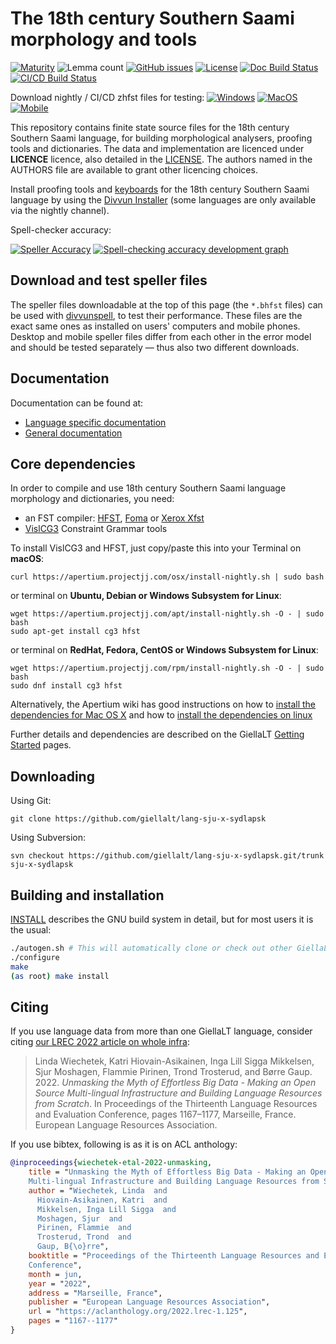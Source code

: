 The 18th century Southern Saami morphology and tools
====================================================

[![Maturity](https://img.shields.io/endpoint?url=https%3A%2F%2Fraw.githubusercontent.com%2Fgiellalt%2Flang-sju-x-sydlapsk%2Fgh-pages%2Fmaturity.json)](https://giellalt.github.io/MaturityClassification.html)
![Lemma count](https://img.shields.io/endpoint?url=https%3A%2F%2Fraw.githubusercontent.com%2Fgiellalt%2Flang-sju-x-sydlapsk%2Fgh-pages%2Flemmacount.json)
[![GitHub issues](https://img.shields.io/github/issues-raw/giellalt/lang-sju-x-sydlapsk)](https://github.com/giellalt/lang-sju-x-sydlapsk/issues)
[![License](https://img.shields.io/github/license/giellalt/lang-sju-x-sydlapsk)](https://github.com/giellalt/lang-sju-x-sydlapsk/blob/main/LICENSE)
[![Doc Build Status](https://github.com/giellalt/lang-sju-x-sydlapsk/workflows/Docs/badge.svg)](https://github.com/giellalt/lang-sju-x-sydlapsk/actions)
[![CI/CD Build Status](https://divvun-tc.giellalt.org/api/github/v1/repository/giellalt/lang-sju-x-sydlapsk/main/badge.svg)](https://divvun-tc.giellalt.org/api/github/v1/repository/giellalt/lang-sju-x-sydlapsk/main/latest)

Download nightly / CI/CD zhfst files for testing:
[![Windows](https://img.shields.io/badge/download%40latest-Windows--bhfst-brightgreen)](https://pahkat.uit.no/main/download/speller-sju-x-sydlapsk?platform=windows&channel=nightly)
[![MacOS](https://img.shields.io/badge/download%40latest-macOS--bhfst-brightgreen)](https://pahkat.uit.no/main/download/speller-sju-x-sydlapsk?platform=macos&channel=nightly)
[![Mobile](https://img.shields.io/badge/download%40latest-mobile--bhfst-brightgreen)](https://pahkat.uit.no/main/download/speller-sju-x-sydlapsk?platform=mobile&channel=nightly)

This repository contains finite state source files for the 18th century Southern Saami language,
for building morphological analysers, proofing tools
and dictionaries. The data and implementation are licenced under __LICENCE__
licence, also detailed in the
[LICENSE](https://github.com/giellalt/lang-sju-x-sydlapsk/blob/main/LICENSE). The
authors named in the AUTHORS file are available to grant other licencing
choices.

Install proofing tools and [keyboards](https://github.com/giellalt/keyboard-sju-x-sydlapsk)
for the 18th century Southern Saami language by using the [Divvun Installer](http://divvun.no)
(some languages are only available via the nightly channel).

Spell-checker accuracy:

[![Speller
Accuracy](https://img.shields.io/badge/Speller_Accuracy-XX_%25-green.svg)](https://giellalt.github.io/lang-sju-x-sydlapsk/speller-report.html)
[![Spell-checking accuracy development
graph](https://giellalt.github.io/lang-sju-x-sydlapsk/speller-report.svg)](https://giellalt.github.io/lang-sju-x-sydlapsk/speller-report.svg)

Download and test speller files
-------------------------------

The speller files downloadable at the top of this page (the `*.bhfst` files) can
be used with [divvunspell](https://github.com/divvun/divvunspell), to test their
performance. These files are the exact same ones as installed on users' computers
and mobile phones. Desktop and mobile speller files differ from each other in the
error model and should be tested separately — thus also two different downloads.


Documentation
-------------

Documentation can be found at:

- [Language specific documentation](https://giellalt.github.io/lang-sju-x-sydlapsk/)
- [General documentation](https://giellalt.github.io/)

Core dependencies
-----------------

In order to compile and use 18th century Southern Saami language morphology and
dictionaries, you need:

- an FST compiler: [HFST](https://github.com/hfst/hfst), [Foma](https://github.com/mhulden/foma) or [Xerox Xfst](https://web.stanford.edu/~laurik/fsmbook/home.html)
- [VislCG3](https://visl.sdu.dk/svn/visl/tools/vislcg3/trunk) Constraint Grammar tools

To install VislCG3 and HFST, just copy/paste this into your Terminal on **macOS**:

```
curl https://apertium.projectjj.com/osx/install-nightly.sh | sudo bash
```

or terminal on **Ubuntu, Debian or Windows Subsystem for Linux**:

```
wget https://apertium.projectjj.com/apt/install-nightly.sh -O - | sudo bash
sudo apt-get install cg3 hfst
```

or terminal on **RedHat, Fedora, CentOS or Windows Subsystem for Linux**:

```
wget https://apertium.projectjj.com/rpm/install-nightly.sh -O - | sudo bash
sudo dnf install cg3 hfst
```

Alternatively, the Apertium wiki has good instructions on how to [install the dependencies for Mac
OS X](https://wiki.apertium.org/wiki/Apertium_on_Mac_OS_X) and how to [install
the dependencies on
linux](https://wiki.apertium.org/wiki/Installation_of_grammar_libraries)

Further details and dependencies are described on the GiellaLT [Getting Started](https://giellalt.uit.no/infra/GettingStarted.html) pages.

Downloading
-----------

Using Git:
```
git clone https://github.com/giellalt/lang-sju-x-sydlapsk
```

Using Subversion:
```
svn checkout https://github.com/giellalt/lang-sju-x-sydlapsk.git/trunk sju-x-sydlapsk
```

Building and installation
-------------------------

[INSTALL](https://github.com/giellalt/lang-sju-x-sydlapsk/blob/main/INSTALL)
describes the GNU build system in detail, but for most users it is the usual:

```sh
./autogen.sh # This will automatically clone or check out other GiellaLT dependencies
./configure
make
(as root) make install
```

Citing
------

<!-- Add language specific citation stuff here and to the CITATION.cff -->

If you use language data from more than one GiellaLT language, consider citing
[our LREC 2022 article on whole
infra](https://aclanthology.org/2022.lrec-1.125/):

> Linda Wiechetek, Katri Hiovain-Asikainen, Inga Lill Sigga Mikkelsen,
  Sjur Moshagen, Flammie Pirinen, Trond Trosterud, and Børre Gaup. 2022.
  *Unmasking the Myth of Effortless Big Data - Making an Open Source
  Multi-lingual Infrastructure and Building Language Resources from Scratch*.
  In Proceedings of the Thirteenth Language Resources and Evaluation Conference,
  pages 1167–1177, Marseille, France. European Language Resources Association.

If you use bibtex, following is as it is on ACL anthology:

```bibtex
@inproceedings{wiechetek-etal-2022-unmasking,
    title = "Unmasking the Myth of Effortless Big Data - Making an Open Source
    Multi-lingual Infrastructure and Building Language Resources from Scratch",
    author = "Wiechetek, Linda  and
      Hiovain-Asikainen, Katri  and
      Mikkelsen, Inga Lill Sigga  and
      Moshagen, Sjur  and
      Pirinen, Flammie  and
      Trosterud, Trond  and
      Gaup, B{\o}rre",
    booktitle = "Proceedings of the Thirteenth Language Resources and Evaluation
    Conference",
    month = jun,
    year = "2022",
    address = "Marseille, France",
    publisher = "European Language Resources Association",
    url = "https://aclanthology.org/2022.lrec-1.125",
    pages = "1167--1177"
}
```
